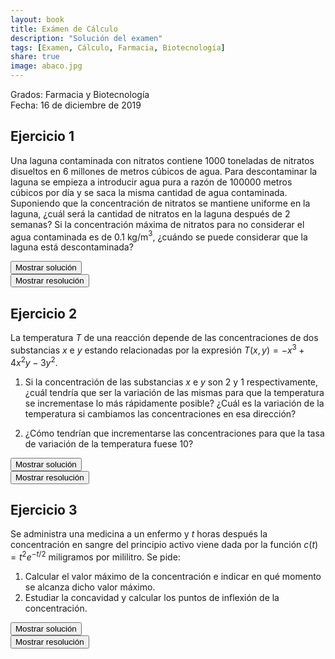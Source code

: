 ```yaml
---
layout: book
title: Exámen de Cálculo
description: "Solución del examen"
tags: [Examen, Cálculo, Farmacia, Biotecnología]
share: true
image: abaco.jpg
---
```


Grados: Farmacia y Biotecnología  
Fecha: 16 de diciembre de 2019

## Ejercicio 1

Una laguna contaminada con nitratos contiene 1000 toneladas de nitratos disueltos en 6 millones de metros cúbicos de agua.
Para descontaminar la laguna se empieza a introducir agua pura a razón de 100000 metros cúbicos por día y se saca la misma cantidad de agua contaminada.
Suponiendo que la concentración de nitratos se mantiene uniforme en la laguna, ¿cuál será la cantidad de nitratos en la laguna después de 2 semanas?
Si la concentración máxima de nitratos para no considerar el agua contaminada es de $0.1$ kg/m$^3$, ¿cuándo se puede considerar que la laguna está descontaminada?

<div><button class="solution">Mostrar solución</button></div>
<div id="solution" style="display: none">
Sea $n(t)$ la cantidad de nitratos en la laguna en el instante $t$.<br/>
Ecuación diferencial: $n'=-n/60$.<br/>
Solución: $n(t)=10^6 e^{-t/60}$.<br/>
$n(14)=791889.6$ kg.<br/>
La laguna estará descontaminada después de $30.6495$ días.
</div>
<div><button class="resolution">Mostrar resolución</button></div>
<div id="resolution" class="center" style="display: none">
<iframe width="640" height="360" src="//www.youtube.com/embed/ZQs_bgtN1RA" frameborder="0" allowfullscreen></iframe>
</div>

## Ejercicio 2

La temperatura $T$ de una reacción depende de las concentraciones de dos substancias $x$ e $y$ estando relacionadas por la expresión $T(x,y)=-x^3+4x^2y-3y^2$.

1. Si la concentración de las substancias $x$ e $y$ son 2 y 1 respectivamente, ¿cuál tendría que ser la variación de las mismas para que la temperatura se incrementase lo más rápidamente posible? ¿Cuál es la variación de la temperatura si cambiamos las concentraciones en esa dirección?

2. ¿Cómo tendrían que incrementarse las concentraciones para que la tasa de variación de la temperatura fuese 10?

<div><button class="solution">Mostrar solución</button></div>
<div id="solution" style="display: none">
1. $x$ e $y$ deben cambiarse siguiendo la dirección del vector gradiente $\nabla T(2,1) = (4, 10)$. La tasa de variación instantánea de la temperatura en esta dirección es $|\nabla T(2,1)|=10.77$ ºC (gr/dl)$^{-1}$.<br/>
2. $x$ e $y$ deben cambiarse siguiendo la dirección del vector unitario $(0, 1)$, es decir, $x$ debe mantenerse constante.
</div>
<div><button class="resolution">Mostrar resolución</button></div>
<div id="resolution" class="center" style="display: none">
<iframe width="640" height="360" src="//www.youtube.com/embed/0kOfaxUMah0" frameborder="0" allowfullscreen></iframe>
</div>

## Ejercicio 3

Se administra una medicina a un enfermo y $t$ horas después la concentración en sangre del principio activo viene dada por la función $c(t) = t^2e^{-t/2}$ miligramos por mililitro.
Se pide:

1. Calcular el valor máximo de la concentración e indicar en qué momento se alcanza dicho valor máximo.
2. Estudiar la concavidad y calcular los puntos de inflexión de la concentración.

<div><button class="solution">Mostrar solución</button></div>
<div id="solution" style="display: none">
1. El valor máximo se alcanza en el instante $t=4$ horas y $c(4)=16e^{-2}$ mg/dl.<br/>
2. Hay dos puntos de inflexión en $t=1.1716$ y $t=6.8284$.<br/>
La función es cóncava hacia arriba en $(-\infty, 1.1716) \cup (6.8284, \infty)$ y cóncava hacia abajo en $(1.1716, 6.8284)$.
</div>
<div><button class="resolution">Mostrar resolución</button></div>
<div id="resolution" class="center" style="display: none">
<iframe width="640" height="360" src="//www.youtube.com/embed/Y5vRNHLzImo" frameborder="0" allowfullscreen></iframe>
</div>
